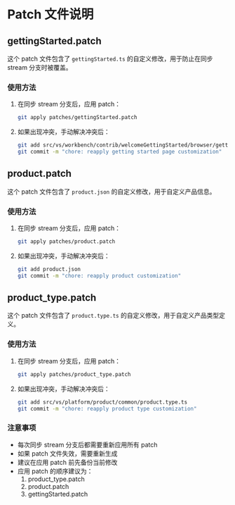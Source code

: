 # Patch 文件说明

## gettingStarted.patch

这个 patch 文件包含了 `gettingStarted.ts` 的自定义修改，用于防止在同步 stream 分支时被覆盖。

### 使用方法

1. 在同步 stream 分支后，应用 patch：

   ```bash
   git apply patches/gettingStarted.patch
   ```

2. 如果出现冲突，手动解决冲突后：
   ```bash
   git add src/vs/workbench/contrib/welcomeGettingStarted/browser/gettingStarted.ts
   git commit -m "chore: reapply getting started page customization"
   ```

## product.patch

这个 patch 文件包含了 `product.json` 的自定义修改，用于自定义产品信息。

### 使用方法

1. 在同步 stream 分支后，应用 patch：

   ```bash
   git apply patches/product.patch
   ```

2. 如果出现冲突，手动解决冲突后：
   ```bash
   git add product.json
   git commit -m "chore: reapply product customization"
   ```

## product_type.patch

这个 patch 文件包含了 `product.type.ts` 的自定义修改，用于自定义产品类型定义。

### 使用方法

1. 在同步 stream 分支后，应用 patch：

   ```bash
   git apply patches/product_type.patch
   ```

2. 如果出现冲突，手动解决冲突后：
   ```bash
   git add src/vs/platform/product/common/product.type.ts
   git commit -m "chore: reapply product type customization"
   ```

### 注意事项

- 每次同步 stream 分支后都需要重新应用所有 patch
- 如果 patch 文件失效，需要重新生成
- 建议在应用 patch 前先备份当前修改
- 应用 patch 的顺序建议为：
  1. product_type.patch
  2. product.patch
  3. gettingStarted.patch
